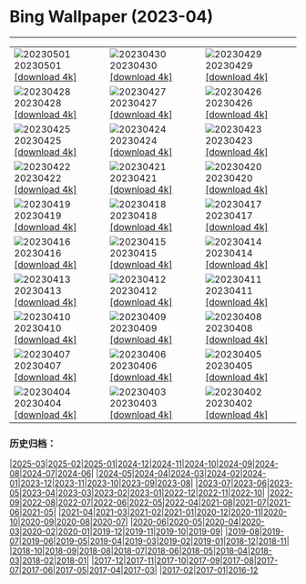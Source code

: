 # Bing Wallpaper (2023-04)
**************

<table><tr><td><img class="wallpaper" src="https://www.bing.com/th?id=OHR.KlostersSerneus_JA-JP1346156954_1920x1080.jpg" alt="20230501"> 20230501 <a href="https://www.bing.com/th?id=OHR.KlostersSerneus_JA-JP1346156954_UHD.jpg">[download 4k]</a></td><td><img class="wallpaper" src="https://www.bing.com/th?id=OHR.ExteriorPreservationHall_JA-JP1094294616_1920x1080.jpg" alt="20230430"> 20230430 <a href="https://www.bing.com/th?id=OHR.ExteriorPreservationHall_JA-JP1094294616_UHD.jpg">[download 4k]</a></td><td><img class="wallpaper" src="https://www.bing.com/th?id=OHR.JTNPMilkyWay_JA-JP0040708702_1920x1080.jpg" alt="20230429"> 20230429 <a href="https://www.bing.com/th?id=OHR.JTNPMilkyWay_JA-JP0040708702_UHD.jpg">[download 4k]</a></td></tr><tr><td><img class="wallpaper" src="https://www.bing.com/th?id=OHR.MariposaGrove_JA-JP1724100743_1920x1080.jpg" alt="20230428"> 20230428 <a href="https://www.bing.com/th?id=OHR.MariposaGrove_JA-JP1724100743_UHD.jpg">[download 4k]</a></td><td><img class="wallpaper" src="https://www.bing.com/th?id=OHR.SouthPadre_JA-JP8678119712_1920x1080.jpg" alt="20230427"> 20230427 <a href="https://www.bing.com/th?id=OHR.SouthPadre_JA-JP8678119712_UHD.jpg">[download 4k]</a></td><td><img class="wallpaper" src="https://www.bing.com/th?id=OHR.GHOAudubonDay_JA-JP8134912758_1920x1080.jpg" alt="20230426"> 20230426 <a href="https://www.bing.com/th?id=OHR.GHOAudubonDay_JA-JP8134912758_UHD.jpg">[download 4k]</a></td></tr><tr><td><img class="wallpaper" src="https://www.bing.com/th?id=OHR.AdelieWPD_JA-JP7318498181_1920x1080.jpg" alt="20230425"> 20230425 <a href="https://www.bing.com/th?id=OHR.AdelieWPD_JA-JP7318498181_UHD.jpg">[download 4k]</a></td><td><img class="wallpaper" src="https://www.bing.com/th?id=OHR.ThreeWildebeest_JA-JP2908704390_1920x1080.jpg" alt="20230424"> 20230424 <a href="https://www.bing.com/th?id=OHR.ThreeWildebeest_JA-JP2908704390_UHD.jpg">[download 4k]</a></td><td><img class="wallpaper" src="https://www.bing.com/th?id=OHR.StuttgartPublicLibrary_JA-JP1364154542_1920x1080.jpg" alt="20230423"> 20230423 <a href="https://www.bing.com/th?id=OHR.StuttgartPublicLibrary_JA-JP1364154542_UHD.jpg">[download 4k]</a></td></tr><tr><td><img class="wallpaper" src="https://www.bing.com/th?id=OHR.EarthDayFox_JA-JP5721458397_1920x1080.jpg" alt="20230422"> 20230422 <a href="https://www.bing.com/th?id=OHR.EarthDayFox_JA-JP5721458397_UHD.jpg">[download 4k]</a></td><td><img class="wallpaper" src="https://www.bing.com/th?id=OHR.ProcidaItaly_JA-JP5458628565_1920x1080.jpg" alt="20230421"> 20230421 <a href="https://www.bing.com/th?id=OHR.ProcidaItaly_JA-JP5458628565_UHD.jpg">[download 4k]</a></td><td><img class="wallpaper" src="https://www.bing.com/th?id=OHR.JapanKokuu2023_JA-JP8883775456_1920x1080.jpg" alt="20230420"> 20230420 <a href="https://www.bing.com/th?id=OHR.JapanKokuu2023_JA-JP8883775456_UHD.jpg">[download 4k]</a></td></tr><tr><td><img class="wallpaper" src="https://www.bing.com/th?id=OHR.TaiwanYuhina_JA-JP8162219284_1920x1080.jpg" alt="20230419"> 20230419 <a href="https://www.bing.com/th?id=OHR.TaiwanYuhina_JA-JP8162219284_UHD.jpg">[download 4k]</a></td><td><img class="wallpaper" src="https://www.bing.com/th?id=OHR.MPPUnesco_JA-JP8515266405_1920x1080.jpg" alt="20230418"> 20230418 <a href="https://www.bing.com/th?id=OHR.MPPUnesco_JA-JP8515266405_UHD.jpg">[download 4k]</a></td><td><img class="wallpaper" src="https://www.bing.com/th?id=OHR.OneThousandSprings_JA-JP1763626883_1920x1080.jpg" alt="20230417"> 20230417 <a href="https://www.bing.com/th?id=OHR.OneThousandSprings_JA-JP1763626883_UHD.jpg">[download 4k]</a></td></tr><tr><td><img class="wallpaper" src="https://www.bing.com/th?id=OHR.KiteDay_JA-JP0702244220_1920x1080.jpg" alt="20230416"> 20230416 <a href="https://www.bing.com/th?id=OHR.KiteDay_JA-JP0702244220_UHD.jpg">[download 4k]</a></td><td><img class="wallpaper" src="https://www.bing.com/th?id=OHR.LorenzoQuinn_JA-JP9163973755_1920x1080.jpg" alt="20230415"> 20230415 <a href="https://www.bing.com/th?id=OHR.LorenzoQuinn_JA-JP9163973755_UHD.jpg">[download 4k]</a></td><td><img class="wallpaper" src="https://www.bing.com/th?id=OHR.NIrelandGiants_JA-JP8922584864_1920x1080.jpg" alt="20230414"> 20230414 <a href="https://www.bing.com/th?id=OHR.NIrelandGiants_JA-JP8922584864_UHD.jpg">[download 4k]</a></td></tr><tr><td><img class="wallpaper" src="https://www.bing.com/th?id=OHR.PhloxSubulata_JA-JP1465330739_1920x1080.jpg" alt="20230413"> 20230413 <a href="https://www.bing.com/th?id=OHR.PhloxSubulata_JA-JP1465330739_UHD.jpg">[download 4k]</a></td><td><img class="wallpaper" src="https://www.bing.com/th?id=OHR.EuropeFromISS_JA-JP8441922153_1920x1080.jpg" alt="20230412"> 20230412 <a href="https://www.bing.com/th?id=OHR.EuropeFromISS_JA-JP8441922153_UHD.jpg">[download 4k]</a></td><td><img class="wallpaper" src="https://www.bing.com/th?id=OHR.MossyGrottoFalls_JA-JP8183371108_1920x1080.jpg" alt="20230411"> 20230411 <a href="https://www.bing.com/th?id=OHR.MossyGrottoFalls_JA-JP8183371108_UHD.jpg">[download 4k]</a></td></tr><tr><td><img class="wallpaper" src="https://www.bing.com/th?id=OHR.ElephantTwins_JA-JP7928184378_1920x1080.jpg" alt="20230410"> 20230410 <a href="https://www.bing.com/th?id=OHR.ElephantTwins_JA-JP7928184378_UHD.jpg">[download 4k]</a></td><td><img class="wallpaper" src="https://www.bing.com/th?id=OHR.LithuanianEggs_JA-JP7482896378_1920x1080.jpg" alt="20230409"> 20230409 <a href="https://www.bing.com/th?id=OHR.LithuanianEggs_JA-JP7482896378_UHD.jpg">[download 4k]</a></td><td><img class="wallpaper" src="https://www.bing.com/th?id=OHR.BuddhasBirthday2023_JA-JP8498198391_1920x1080.jpg" alt="20230408"> 20230408 <a href="https://www.bing.com/th?id=OHR.BuddhasBirthday2023_JA-JP8498198391_UHD.jpg">[download 4k]</a></td></tr><tr><td><img class="wallpaper" src="https://www.bing.com/th?id=OHR.KitsAspen_JA-JP7926825905_1920x1080.jpg" alt="20230407"> 20230407 <a href="https://www.bing.com/th?id=OHR.KitsAspen_JA-JP7926825905_UHD.jpg">[download 4k]</a></td><td><img class="wallpaper" src="https://www.bing.com/th?id=OHR.CastleDay2023_JA-JP9603602149_1920x1080.jpg" alt="20230406"> 20230406 <a href="https://www.bing.com/th?id=OHR.CastleDay2023_JA-JP9603602149_UHD.jpg">[download 4k]</a></td><td><img class="wallpaper" src="https://www.bing.com/th?id=OHR.ArizonaPinkMoon_JA-JP0162698266_1920x1080.jpg" alt="20230405"> 20230405 <a href="https://www.bing.com/th?id=OHR.ArizonaPinkMoon_JA-JP0162698266_UHD.jpg">[download 4k]</a></td></tr><tr><td><img class="wallpaper" src="https://www.bing.com/th?id=OHR.RomanBridge_JA-JP9918563231_1920x1080.jpg" alt="20230404"> 20230404 <a href="https://www.bing.com/th?id=OHR.RomanBridge_JA-JP9918563231_UHD.jpg">[download 4k]</a></td><td><img class="wallpaper" src="https://www.bing.com/th?id=OHR.HonaunauNP_JA-JP9662252243_1920x1080.jpg" alt="20230403"> 20230403 <a href="https://www.bing.com/th?id=OHR.HonaunauNP_JA-JP9662252243_UHD.jpg">[download 4k]</a></td><td><img class="wallpaper" src="https://www.bing.com/th?id=OHR.BlackGrouseLekking_JA-JP9243300706_1920x1080.jpg" alt="20230402"> 20230402 <a href="https://www.bing.com/th?id=OHR.BlackGrouseLekking_JA-JP9243300706_UHD.jpg">[download 4k]</a></td></tr></table>

### 历史归档：

|[2025-03](/../2025-03/2025-03.md)|[2025-02](/../2025-02/2025-02.md)|[2025-01](/../2025-01/2025-01.md)|[2024-12](/../2024-12/2024-12.md)|[2024-11](/../2024-11/2024-11.md)|[2024-10](/../2024-10/2024-10.md)|[2024-09](/../2024-09/2024-09.md)|[2024-08](/../2024-08/2024-08.md)|[2024-07](/../2024-07/2024-07.md)|[2024-06](/../2024-06/2024-06.md)|
|[2024-05](/../2024-05/2024-05.md)|[2024-04](/../2024-04/2024-04.md)|[2024-03](/../2024-03/2024-03.md)|[2024-02](/../2024-02/2024-02.md)|[2024-01](/../2024-01/2024-01.md)|[2023-12](/../2023-12/2023-12.md)|[2023-11](/../2023-11/2023-11.md)|[2023-10](/../2023-10/2023-10.md)|[2023-09](/../2023-09/2023-09.md)|[2023-08](/../2023-08/2023-08.md)|
|[2023-07](/../2023-07/2023-07.md)|[2023-06](/../2023-06/2023-06.md)|[2023-05](/../2023-05/2023-05.md)|[2023-04](/2023-04.md)|[2023-03](/../2023-03/2023-03.md)|[2023-02](/../2023-02/2023-02.md)|[2023-01](/../2023-01/2023-01.md)|[2022-12](/../2022-12/2022-12.md)|[2022-11](/../2022-11/2022-11.md)|[2022-10](/../2022-10/2022-10.md)|
|[2022-09](/../2022-09/2022-09.md)|[2022-08](/../2022-08/2022-08.md)|[2022-07](/../2022-07/2022-07.md)|[2022-06](/../2022-06/2022-06.md)|[2022-05](/../2022-05/2022-05.md)|[2022-04](/../2022-04/2022-04.md)|[2021-08](/../2021-08/2021-08.md)|[2021-07](/../2021-07/2021-07.md)|[2021-06](/../2021-06/2021-06.md)|[2021-05](/../2021-05/2021-05.md)|
|[2021-04](/../2021-04/2021-04.md)|[2021-03](/../2021-03/2021-03.md)|[2021-02](/../2021-02/2021-02.md)|[2021-01](/../2021-01/2021-01.md)|[2020-12](/../2020-12/2020-12.md)|[2020-11](/../2020-11/2020-11.md)|[2020-10](/../2020-10/2020-10.md)|[2020-09](/../2020-09/2020-09.md)|[2020-08](/../2020-08/2020-08.md)|[2020-07](/../2020-07/2020-07.md)|
|[2020-06](/../2020-06/2020-06.md)|[2020-05](/../2020-05/2020-05.md)|[2020-04](/../2020-04/2020-04.md)|[2020-03](/../2020-03/2020-03.md)|[2020-02](/../2020-02/2020-02.md)|[2020-01](/../2020-01/2020-01.md)|[2019-12](/../2019-12/2019-12.md)|[2019-11](/../2019-11/2019-11.md)|[2019-10](/../2019-10/2019-10.md)|[2019-09](/../2019-09/2019-09.md)|
|[2019-08](/../2019-08/2019-08.md)|[2019-07](/../2019-07/2019-07.md)|[2019-06](/../2019-06/2019-06.md)|[2019-05](/../2019-05/2019-05.md)|[2019-04](/../2019-04/2019-04.md)|[2019-03](/../2019-03/2019-03.md)|[2019-02](/../2019-02/2019-02.md)|[2019-01](/../2019-01/2019-01.md)|[2018-12](/../2018-12/2018-12.md)|[2018-11](/../2018-11/2018-11.md)|
|[2018-10](/../2018-10/2018-10.md)|[2018-09](/../2018-09/2018-09.md)|[2018-08](/../2018-08/2018-08.md)|[2018-07](/../2018-07/2018-07.md)|[2018-06](/../2018-06/2018-06.md)|[2018-05](/../2018-05/2018-05.md)|[2018-04](/../2018-04/2018-04.md)|[2018-03](/../2018-03/2018-03.md)|[2018-02](/../2018-02/2018-02.md)|[2018-01](/../2018-01/2018-01.md)|
|[2017-12](/../2017-12/2017-12.md)|[2017-11](/../2017-11/2017-11.md)|[2017-10](/../2017-10/2017-10.md)|[2017-09](/../2017-09/2017-09.md)|[2017-08](/../2017-08/2017-08.md)|[2017-07](/../2017-07/2017-07.md)|[2017-06](/../2017-06/2017-06.md)|[2017-05](/../2017-05/2017-05.md)|[2017-04](/../2017-04/2017-04.md)|[2017-03](/../2017-03/2017-03.md)|
|[2017-02](/../2017-02/2017-02.md)|[2017-01](/../2017-01/2017-01.md)|[2016-12](/../2016-12/2016-12.md)